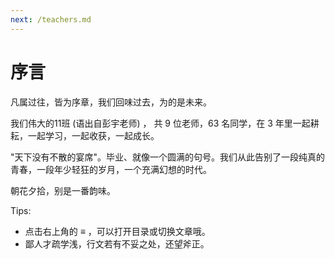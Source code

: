 ```yaml
---
next: /teachers.md
---
```

# 序言

凡属过往，皆为序章，我们回味过去，为的是未来。

我们伟大的11班 (语出自彭宇老师) ， 共 9 位老师，63 名同学，在 3 年里一起耕耘，一起学习，一起收获，一起成长。

"天下没有不散的宴席"。毕业、就像一个圆满的句号。我们从此告别了一段纯真的青春，一段年少轻狂的岁月，一个充满幻想的时代。

朝花夕拾，别是一番韵味。


Tips: 

- 点击右上角的 **≡** ，可以打开目录或切换文章哦。
- 鄙人才疏学浅，行文若有不妥之处，还望斧正。
